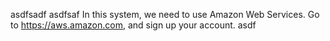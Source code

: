 asdfsadf asdfsaf
In this system, we need to use Amazon Web Services. Go to https://aws.amazon.com, and sign up your account.
  asdf
